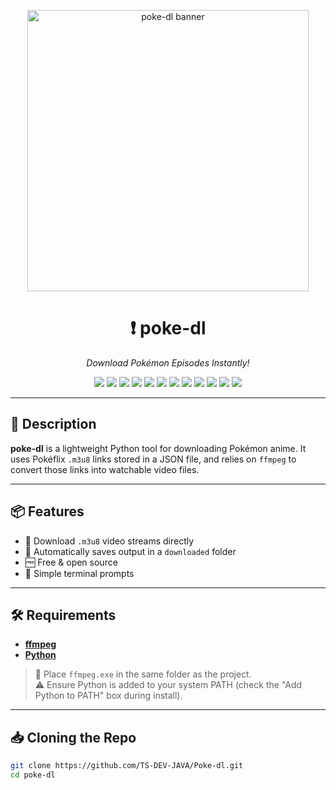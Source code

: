 <p align="center">
  <img src="https://files.catbox.moe/cyrinw.png" alt="poke-dl banner" width="450">
</p>

<h1 align="center">❗ poke-dl</h1>

<p align="center"><em>Download Pokémon Episodes Instantly!</em></p>

<p align="center">
  <a href="#"><img src="https://img.shields.io/badge/Version-1.01-yellow?style=for-the-badge&logo=semver" /></a>
  <a href="https://www.apache.org/licenses/LICENSE-2.0"><img src="https://img.shields.io/badge/License-Apache%202.0-blue?style=for-the-badge&logo=apache" /></a>
  <a href="#"><img src="https://img.shields.io/badge/Made%20with-Python-FFD43B?style=for-the-badge&logo=python&logoColor=3776AB" /></a>
  <a href="https://discord.gg/your-invite"><img src="https://img.shields.io/badge/Join-Discord-5865F2?logo=discord&style=for-the-badge" /></a>
  <a href="https://ts-dev-java.github.io/Poke-dl/website/Index.html"><img src="https://img.shields.io/badge/Website-poke--dl.com-blue?style=for-the-badge&logo=google-chrome" /></a>
  <a href="https://github.com/ts-dev-java/poke-dl"><img src="https://img.shields.io/badge/Star-on%20GitHub-ff69b4?style=for-the-badge&logo=github" /></a>
  <a href="https://github.com/TS-DEV-JAVA/poke-dl/releases/latest"><img src="https://img.shields.io/badge/Download-Now-success?style=for-the-badge&logo=github" /></a>
  <a href="#"><img src="https://img.shields.io/badge/Status-Working-green?style=for-the-badge&logo=checkmarx" /></a>
  <a href="#"><img src="https://img.shields.io/badge/Popularity-Rising-orange?style=for-the-badge&logo=trending-up" /></a>
  <a href="#"><img src="https://img.shields.io/badge/My%20Hands-Hurting-red?style=for-the-badge&logo=hands-wash" /></a>
  <a href="https://your-info-link.com"><img src="https://img.shields.io/badge/More%20Info-Here-informational?style=for-the-badge&logo=readme" /></a>
  <a href="https://ko-fi.com/yourusername"><img src="https://img.shields.io/badge/Ko--fi-Donate-ff5e5b?style=for-the-badge&logo=kofi" /></a>
</p>

---

## 📝 Description

**poke-dl** is a lightweight Python tool for downloading Pokémon anime. It uses Pokéflix `.m3u8` links stored in a JSON file, and relies on `ffmpeg` to convert those links into watchable video files.

---

## 📦 Features

- 🎥 Download `.m3u8` video streams directly  
- 📁 Automatically saves output in a `downloaded` folder  
- 🆓 Free & open source  
- 💬 Simple terminal prompts  

---

## 🛠️ Requirements

- [**ffmpeg**](https://github.com/TS-DEV-JAVA/Poke-dl/releases/download/1/ffmpeg.exe)  
- [**Python**](https://www.python.org/ftp/python/3.13.5/python-3.13.5-amd64.exe)

> 📌 Place `ffmpeg.exe` in the same folder as the project.  
> ⚠️ Ensure Python is added to your system PATH (check the "Add Python to PATH" box during install).

---

## 📥 Cloning the Repo

```bash
git clone https://github.com/TS-DEV-JAVA/Poke-dl.git
cd poke-dl
